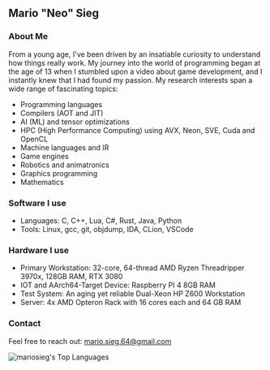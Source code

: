 ## Mario "Neo" Sieg

### About Me

From a young age, I've been driven by an insatiable curiosity to understand how things really work.
My journey into the world of programming began at the age of 13 when I stumbled upon a video about game development, and I instantly knew that I had found my passion.
My research interests span a wide range of fascinating topics:

- Programming languages
- Compilers (AOT and JIT)
- AI (ML) and tensor optimizations
- HPC (High Performance Computing) using AVX, Neon, SVE, Cuda and OpenCL
- Machine languages and IR
- Game engines
- Robotics and animatronics
- Graphics programming
- Mathematics

### Software I use
- Languages: C, C++, Lua, C#, Rust, Java, Python
- Tools: Linux, gcc, git, objdump, IDA, CLion, VSCode

### Hardware I use

- Primary Workstation: 32-core, 64-thread AMD Ryzen Threadripper 3970x, 128GB RAM, RTX 3080
- IOT and AArch64-Target Device: Raspberry PI 4 8GB RAM
- Test System: An aging yet reliable Dual-Xeon HP Z600 Workstation
- Server: 4x AMD Opteron Rack with 16 cores each and 64 GB RAM

### Contact

Feel free to reach out: mario.sieg.64@gmail.com

![mariosieg's Top Languages](https://github-readme-stats.vercel.app/api/top-langs?username=mariosieg&show_icons=true&locale=en&layout=compact)
